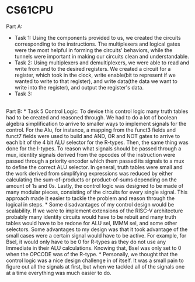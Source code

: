 # CS61CPU


Part A: <br />
* Task 1: Using the components provided to us, we created the circuits corresponding to the instructions. The multiplexers and logical gates were the most helpful in forming the circuits' behaviors, while the tunnels were important in making our circuits clean and understandable.
* Task 2: Using multiplexers and demultiplexers, we were able to read and write from and to the desired registers. We created a circuit for a register, which took in the clock, write enable(bit to represent if we wanted to write to that register), and write data(the data we want to write into the register), and output the register's data.
* Task 3:
<br /> 
Part B:
    * Task 5 Control Logic: To device this control logic many truth tables had to be created and reasoned through. We had to do a lot of boolean algebra simplification to arrive to smaller ways to implement signals for the control. For the Alu, for instance, a mapping from the funct3 fields and funct7 fields were used to build and AND, OR and NOT gates to arrive to each bit of the 4 bit ALU selector for the R-types. Then, the same thing was done for the I-types. To reason what signals should be passed through a mux, identity signals derived from the opcodes of the instruction were passed through a priority encoder which them passed its signals to a mux to define the correct ALU selector. In general, truth tables were small and the work derived from simplifying expressions was reduced by either calculating the sum-of-products or product-of-sums depending on the amount of 1s and 0s. Lastly, the control logic was designed to be made of many modular pieces, consisting of the circuits for every single signal. This approach made it easier to tackle the problem and reason through the logical in steps. 
    * Some disadvantages of my control design would be scalability. If we were to implement extensions of the RISC-V architecture probably many identity circuits would have to be rebuit and many truth tables would have to be redone for ALU sel, IMMM sel, and some other selectors. Some advantages to my design was that it took advantage of the small cases were a certain signal would have to be active. For example, for Bsel, it would only have to be 0 for R-types as they do not use any Immediate in their ALU calculations. Knowing that, Bsel was only set to 0 when the OPCODE was of the R-type. 
    * Personally, we thought that the control logic was a nice design challenge in of itself. It was a small pain to figure out all the signals at first, but when we tackled all of the signals one at a time everything was much easier to do. 
